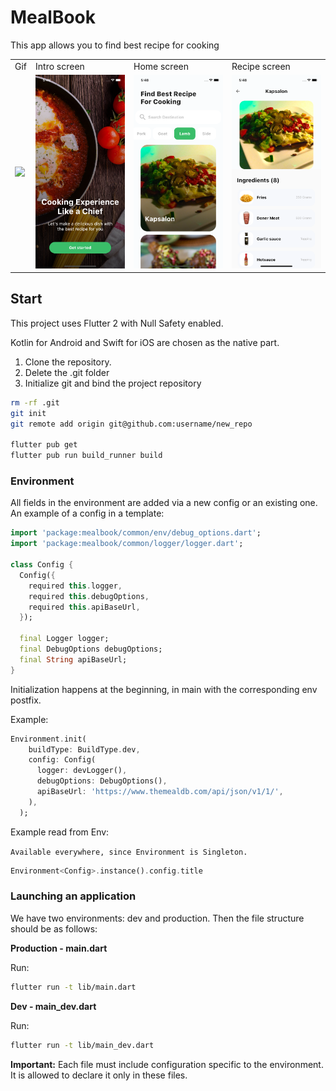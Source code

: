 # MealBook

This app allows you to find best recipe for cooking

<table>
  <tr>
    <td>Gif</td>
    <td>Intro screen</td>
    <td>Home screen</td>
    <td>Recipe screen</td>
  </tr>
  <tr>
    <td><img src="app_demo.gif" width=250></td>
    <td><img src="intro_screenshot.png" width=250></td>
    <td><img src="home_screenshot.png" width=250></td>
    <td><img src="recipe_screenshot.png" width=250></td>
  </tr>
 </table>

## Start

This project uses Flutter 2 with Null Safety enabled.

Kotlin for Android and Swift for iOS are chosen as the native part.

1. Clone the repository.
2. Delete the .git folder
3. Initialize git and bind the project repository

```bash
rm -rf .git
git init
git remote add origin git@github.com:username/new_repo

flutter pub get
flutter pub run build_runner build
```



### Environment
  
All fields in the environment are added via a new config or an existing one. An example of a config in a template:  
  
```dart  
import 'package:mealbook/common/env/debug_options.dart';
import 'package:mealbook/common/logger/logger.dart';

class Config {
  Config({
    required this.logger,
    required this.debugOptions,
    required this.apiBaseUrl,
  });

  final Logger logger;
  final DebugOptions debugOptions;
  final String apiBaseUrl;
}
```  
  
Initialization happens at the beginning, in main with the corresponding env postfix.  
  
Example:  
  
```dart
Environment.init(
    buildType: BuildType.dev,
    config: Config(
      logger: devLogger(),
      debugOptions: DebugOptions(),
      apiBaseUrl: 'https://www.themealdb.com/api/json/v1/1/',
    ),
  );
```  
  
Example read from Env:  
  
``Available everywhere, since Environment is Singleton.``  
  
```dart  
Environment<Config>.instance().config.title  
```



### Launching an application
  
We have two environments: dev and production. Then the file structure should be as follows:  

**Production - main.dart**

Run:   
```bash  
flutter run -t lib/main.dart  
```  
  
**Dev - main_dev.dart**

Run:   
```bash  
flutter run -t lib/main_dev.dart  
```  
  
**Important:**
Each file must include configuration specific to the environment. It is allowed to declare it only in these files.
